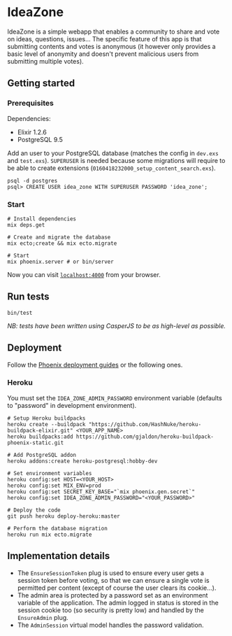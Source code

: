 # IdeaZone

IdeaZone is a simple webapp that enables a community to share and vote on ideas, questions, issues... The specific feature of this app is that submitting contents and votes is anonymous (it however only provides a basic level of anonymity and doesn't prevent malicious users from submitting multiple votes).

## Getting started

### Prerequisites

Dependencies:

- Elixir 1.2.6
- PostgreSQL 9.5

Add an user to your PostgreSQL database (matches the config in `dev.exs` and `test.exs`). `SUPERUSER` is needed because some migrations will require to be able to create extensions (`0160418232000_setup_content_search.exs`).

```
psql -d postgres
psql> CREATE USER idea_zone WITH SUPERUSER PASSWORD 'idea_zone';
```

### Start

```
# Install dependencies
mix deps.get

# Create and migrate the database
mix ecto;create && mix ecto.migrate

# Start
mix phoenix.server # or bin/server
```

Now you can visit [`localhost:4000`](http://localhost:4000) from your browser.

## Run tests

```
bin/test
```

_NB: tests have been written using CasperJS to be as high-level as possible._

## Deployment

Follow the [Phoenix deployment guides](http://www.phoenixframework.org/docs/deployment) or the following ones.

### Heroku

You must set the `IDEA_ZONE_ADMIN_PASSWORD` environment variable (defaults to "password" in development environment).

```
# Setup Heroku buildpacks
heroku create --buildpack "https://github.com/HashNuke/heroku-buildpack-elixir.git" <YOUR_APP_NAME>
heroku buildpacks:add https://github.com/gjaldon/heroku-buildpack-phoenix-static.git

# Add PostgreSQL addon
heroku addons:create heroku-postgresql:hobby-dev

# Set environment variables
heroku config:set HOST=<YOUR_HOST>
heroku config:set MIX_ENV=prod
heroku config:set SECRET_KEY_BASE="`mix phoenix.gen.secret`"
heroku config:set IDEA_ZONE_ADMIN_PASSWORD="<YOUR_PASSWORD>"

# Deploy the code
git push heroku deploy-heroku:master

# Perform the database migration
heroku run mix ecto.migrate
```

## Implementation details

- The `EnsureSessionToken` plug is used to ensure every user gets a session token before voting, so that we can ensure a single vote is permitted per content (except of course the user clears its cookie...).
- The admin area is protected by a password set as an environment variable of the application. The admin logged in status is stored in the session cookie too (so security is pretty low) and handled by the `EnsureAdmin` plug.
- The `AdminSession` virtual model handles the password validation.
